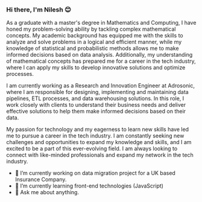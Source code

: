 ### Hi there, I'm Nilesh 😊

As a graduate with a master's degree in Mathematics and Computing, I have honed my problem-solving ability by tackling complex mathematical concepts. My academic background has equipped me with the skills to analyze and solve problems in a logical and efficient manner, while my knowledge of statistical and probabilistic methods allows me to make informed decisions based on data analysis. Additionally, my understanding of mathematical concepts has prepared me for a career in the tech industry, where I can apply my skills to develop innovative solutions and optimize processes.

I am currently working as a Research and Innovation Engineer at Adrosonic, where I am responsible for designing, implementing and maintaining data pipelines, ETL processes, and data warehousing solutions. In this role, I work closely with clients to understand their business needs and deliver effective solutions to help them make informed decisions based on their data.

My passion for technology and my eagerness to learn new skills have led me to pursue a career in the tech industry. I am constantly seeking new challenges and opportunities to expand my knowledge and skills, and I am excited to be a part of this ever-evolving field. I am always looking to connect with like-minded professionals and expand my network in the tech industry.

- 🔭 I’m currently working on data migration project for a UK based Insurance Company.
- 🌱 I’m currently learning front-end technologies (JavaScript)
- 💬 Ask me about anything.

